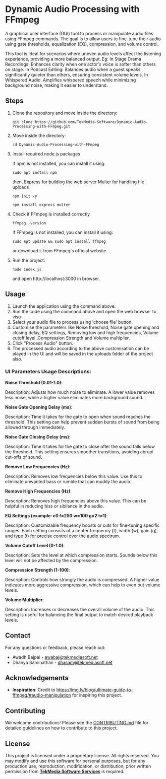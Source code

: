 # Dynamic Audio Processing with FFmpeg

 A graphical user interface (GUI) tool to process or manipulate audio files using FFmpeg commands. The goal is to allow users to fine-tune their audio using gate thresholds, equalization (EQ), compression, and volume control. 
   
This tool is ideal for scenarios where uneven audio levels affect the listening experience, providing a more balanced output.
Eg:
In Stage Drama Recordings: Enhances clarity when one actor's voice is softer than others on stage.
In Podcast Editing: Balances audio when a guest speaks significantly quieter than others, ensuring consistent volume levels.
In Whispered Audio: Amplifies whispered speech while minimizing background noise, making it easier to understand.


## Steps

 1. Clone the repository and move inside the directory:
 
        git clone https://github.com/TekMedia-Software/Dynamic-Audio-Processing-with-FFmpeg.git
        
 
 2. Move inside the directory:

        cd Dynamic-Audio-Processing-with-FFmpeg
             
 3. Install required node.js packages

     If npm is not installed, you can install it using:

        sudo apt install npm
	
     then,
	    Express for building the web server
	    Multer for handling file uploads

        npm init -y

        npm install express multer
 
 4. Check if FFmpeg is installed correctly

        ffmpeg -version
      
     If FFmpeg is not installed, you can install it using:

        sudo apt update && sudo apt install ffmpeg
     or download it from FFmpeg's official website.
         

 5. Run the project:

        node index.js
     and open http://localhost:3000 in browser.

## Usage
 1. Launch the application using the command above.
 2. Run the code using the command above and open the web browser to visu
 3. Select your audio file to process using 'choose file' button.
 4. Customise the parameters like Noise threshold, Noise gate opening and closing delay, EQ settings, Removing low and high frequencies, Volume cutoff level ,Compression Strength and Volume multiplier.
 5. Click "Process Audio" button.
 6. The processed audio according to the above customisation can be played in the UI and will be saved in the uploads folder of the project also.

### UI Parameters Usage Descriptions:

**Noise Threshold (0.01-1.0)**:
  
  Description: Adjusts how much noise to eliminate. A lower value removes less noise, while a higher value eliminates more background sound.


**Noise Gate Opening Delay (ms)**:

Description: Time it takes for the gate to open when sound reaches the threshold. This setting can help prevent sudden bursts of sound from being allowed through immediately.


**Noise Gate Closing Delay (ms)**:


Description: Time it takes for the gate to close after the sound falls below the threshold. This setting ensures smoother transitions, avoiding abrupt cut-offs of sound.


**Remove Low Frequencies (Hz)**:

Description: Removes low frequencies below this value. Use this to eliminate unwanted bass or rumble that can muddy the audio.


**Remove High Frequencies (Hz)**:

Description: Removes high frequencies above this value. This can be helpful in reducing hiss or sibilance in the audio.


**EQ Settings (example: c0 f=250 w=100 g=2 t=1)**:

Description: Customizable frequency boosts or cuts for fine-tuning specific ranges. Each setting consists of a center frequency (f), width (w), gain (g), and type (t) for precise control over the audio spectrum.


**Volume Cutoff Level (0-1.0)**:

Description: Sets the level at which compression starts. Sounds below this level will not be affected by the compression.


**Compression Strength (1-100)**:

Description: Controls how strongly the audio is compressed. A higher value indicates more aggressive compression, which can help to even out volume levels.


**Volume Multiplier**:

Description: Increases or decreases the overall volume of the audio. This setting is useful for balancing the final output to match desired playback levels.

        
## Contact 

For any questions or feedback, please reach out:

- Awadh Bajpai      - [awabaj@tekmediasoft.net](mailto:awabaj@tekmediasoft.net)
- Dhanya Saminathan - [dhasam@tekmediasoft.net](mailto:dhasam@tekmediasoft.net)

## Acknowledgements

- **Inspiration**: Credit to https://img.ly/blog/ultimate-guide-to-ffmpeg/#audio-manipulation  for inspiring this project.

## Contributing

We welcome contributions! Please see the [CONTRIBUTING.md](CONTRIBUTING.md) file for detailed guidelines on how to contribute to this project.

## License

This project is licensed under a proprietary license. All rights reserved. You may modify and use this software for personal purposes, but for any production use, reproduction, modification, or distribution, prior written permission from [**TekMedia Software Services**](https://tekmediasoft.com) is required.